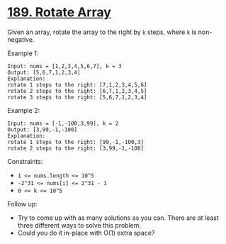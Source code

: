 [189. Rotate Array](https://leetcode.com/problems/rotate-array/)
===================

Given an array, rotate the array to the right by `k` steps,
where `k` is non-negative.

Example 1:
```
Input: nums = [1,2,3,4,5,6,7], k = 3
Output: [5,6,7,1,2,3,4]
Explanation:
rotate 1 steps to the right: [7,1,2,3,4,5,6]
rotate 2 steps to the right: [6,7,1,2,3,4,5]
rotate 3 steps to the right: [5,6,7,1,2,3,4]
```

Example 2:
```
Input: nums = [-1,-100,3,99], k = 2
Output: [3,99,-1,-100]
Explanation:
rotate 1 steps to the right: [99,-1,-100,3]
rotate 2 steps to the right: [3,99,-1,-100]
```

Constraints:

 - `1 <= nums.length <= 10^5`
 - `-2^31 <= nums[i] <= 2^31 - 1`
 - `0 <= k <= 10^5`

Follow up:
 - Try to come up with as many solutions as you can.
   There are at least three different ways to solve this problem.
 - Could you do it in-place with O(1) extra space?
